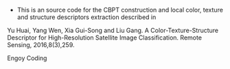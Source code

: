 * This is an source code for the CBPT construction and local color, texture and structure descriptors extraction described in

Yu Huai, Yang Wen, Xia Gui-Song and Liu Gang. A Color-Texture-Structure Descriptor for High-Resolution Satellite Image Classification. Remote Sensing, 2016,8(3),259.

Engoy Coding